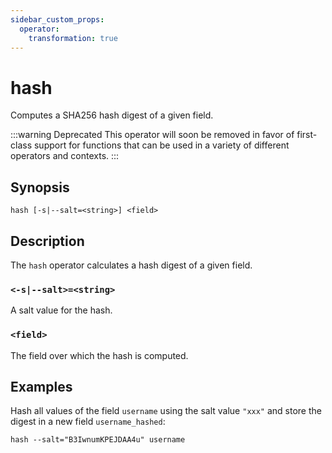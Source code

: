 ```yaml
---
sidebar_custom_props:
  operator:
    transformation: true
---
```


# hash

Computes a SHA256 hash digest of a given field.

:::warning Deprecated
This operator will soon be removed in favor of first-class support for functions
that can be used in a variety of different operators and contexts.
:::

## Synopsis

```
hash [-s|--salt=<string>] <field>
```

## Description

The `hash` operator calculates a hash digest of a given field.

### `<-s|--salt>=<string>`

A salt value for the hash.

### `<field>`

The field over which the hash is computed.

## Examples

Hash all values of the field `username` using the salt value `"xxx"` and store
the digest in a new field `username_hashed`:

```
hash --salt="B3IwnumKPEJDAA4u" username
```
